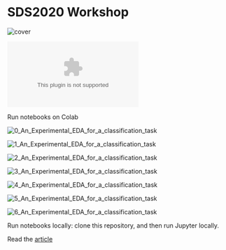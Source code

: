 # SDS2020 Workshop

![cover](https://github.com/claudio1975/SDS2020/blob/master/sds2020_cover.png)


![Presentation](https://github.com/claudio1975/SDS2020/blob/master/EEDA_Presentation.pptx)

Run notebooks on Colab

![0_An_Experimental_EDA_for_a_classification_task](https://github.com/claudio1975/SDS2020/blob/master/notebooks/workshop/0_An_Experimental_EDA_for_a_classification_task.ipynb)

![1_An_Experimental_EDA_for_a_classification_task](https://github.com/claudio1975/SDS2020/blob/master/notebooks/workshop/1_An_Experimental_EDA_for_a_classification_task.ipynb)

![2_An_Experimental_EDA_for_a_classification_task](https://github.com/claudio1975/SDS2020/blob/master/notebooks/workshop/2_An_Experimental_EDA_for_a_classification_task.ipynb)

![3_An_Experimental_EDA_for_a_classification_task](https://github.com/claudio1975/SDS2020/blob/master/notebooks/workshop/3_An_Experimental_EDA_for_a_classification_task.ipynb)

![4_An_Experimental_EDA_for_a_classification_task](https://github.com/claudio1975/SDS2020/blob/master/notebooks/workshop/4_An_Experimental_EDA_for_a_classification_task.ipynb)

![5_An_Experimental_EDA_for_a_classification_task](https://github.com/claudio1975/SDS2020/blob/master/notebooks/workshop/5_An_Experimental_EDA_for_a_classification_task.ipynb)

![6_An_Experimental_EDA_for_a_classification_task](https://github.com/claudio1975/SDS2020/blob/master/notebooks/workshop/6_An_Experimental_EDA_for_a_classification_task.ipynb)

Run notebooks locally: clone this repository, and then run Jupyter locally.

Read the [article](https://data-service-alliance.ch/about-us/blog/blog/an-experimental-exploratory-data-analysis-for-a-classification-task-pre-conference-workshop-25-06-2020)
